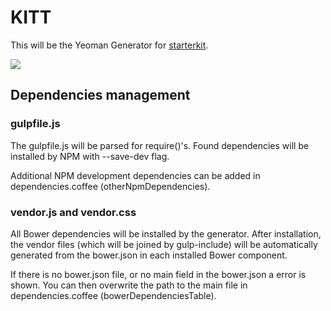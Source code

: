 # KITT

This will be the Yeoman Generator for [starterkit](https://github.com/mustardamus/starterkit).

![](http://www.lydogbillede.dk/wp-content/uploads/2012/10/kitt.jpeg)

## Dependencies management

### gulpfile.js

The gulpfile.js will be parsed for require()'s. Found dependencies
will be installed by NPM with --save-dev flag.

Additional NPM development dependencies can be added in
dependencies.coffee (otherNpmDependencies).

### vendor.js and vendor.css

All Bower dependencies will be installed by the generator. After
installation, the vendor files (which will be joined by gulp-include)
will be automatically generated from the bower.json in each installed
Bower component.

If there is no bower.json file, or no main field in the bower.json
a error is shown. You can then overwrite the path to the main file
in dependencies.coffee (bowerDependenciesTable).
